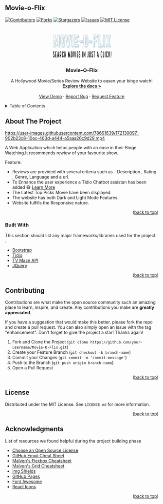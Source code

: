 ## Movie-o-Flix
<!-- An API based Movie Website
this website uses [TV Maze api](https://www.tvmaze.com/api) , to get data of TV series.
In explore you can search for your required series. -->
<div id="top"></div>




[![Contributors][contributors-shield]][contributors-url]
[![Forks][forks-shield]][forks-url]
[![Stargazers][stars-shield]][stars-url]
[![Issues][issues-shield]][issues-url]
[![MIT License][license-shield]][license-url]




<!-- PROJECT LOGO -->
<br />
<div align="center">
  <a href="https://github.com/shamvi-05/Movie-O-Flix">
    <img src="img/logo.JPG" alt="Logo" width="200" height="90">
  </a>

  <h3 align="center">Movie-O-Flix</h3>

  <p align="center">
    A Hollywood Movie/Series Review Website to easen your binge watch!
    <br />
    <a href="https://github.com/shamvi-05/Movie-O-Flix"><strong>Explore the docs »</strong></a>
    <br />
    <br />
    <a href="https://shamvi-05.github.io/Movie-O-Flix/index.html">View Demo</a>
    ·
    <a href="https://github.com/shamvi-05/Movie-O-Flix/issues">Report Bug</a>
    ·
    <a href="https://github.com/shamvi-05/Movie-O-Flix/issues">Request Feature</a>
  </p>
</div>



<!-- TABLE OF CONTENTS -->
<details>
  <summary>Table of Contents</summary>
  <ol>
    <li>
      <a href="#about-the-project">About The Project</a>
      <ul>
        <li><a href="#built-with">Built With</a></li>
      </ul>
    <li><a href="#contributing">Contributing</a></li>
    <li><a href="#license">License</a></li>
    <li><a href="#acknowledgments">Acknowledgments</a></li>
  </ol>
</details>



<!-- ABOUT THE PROJECT -->
## About The Project



https://user-images.githubusercontent.com/78691639/172130097-902b23c8-10ec-463d-a444-a5aaa26c9d29.mp4




A Web Application which helps people with an ease in their Binge Watching.It recommends rewiew of your favourite show.

Feature:
* Reviews are provided with several criteria such as - Description , Rating , Genre, Language and a url.
* To Enhance the user experience a Tidio Chatbot assistan has been added :smile: [Learn More](https://www.tidio.com/lp/chatbots/?utm_source=google.com&utm_medium=cpc&utm_campaign=16725204475&utm_content=590413057602&utm_term=tidio%20chatbot&a_buck)
* The Latest Top Picks Movie have been displayed.
* The website has both Dark and Light Mode Features.
* Website fulfills the Responsive nature.

<p align="right">(<a href="#top">back to top</a>)</p>



### Built With

This section should list any major frameworks/libraries used for the  project. .


* [Bootstrap](https://getbootstrap.com)
* [Tidio](https://www.tidio.com/lp/chatbots/?utm_source=google.com&utm_medium=cpc&utm_campaign=16725204475&utm_content=590413057602&utm_term=tidio%20chatbot&a_buck)
* [TV Maze API](https://www.tvmaze.com/api)
* [JQuery](https://jquery.com)

<p align="right">(<a href="#top">back to top</a>)</p>

<!-- CONTRIBUTING -->
## Contributing

Contributions are what make the open source community such an amazing place to learn, inspire, and create. Any contributions you make are **greatly appreciated**.

If you have a suggestion that would make this better, please fork the repo and create a pull request. You can also simply open an issue with the tag "enhancement".
Don't forget to give the project a star! Thanks again!

1. Fork and Clone the Project (`git clone https://github.com/your-username/Movie-O-Flix.git`)
2. Create your Feature Branch (`git checkout -b branch-name`)
3. Commit your Changes (`git commit -m 'commit-message'`)
4. Push to the Branch (`git push origin branch-name`)
5. Open a Pull Request

<p align="right">(<a href="#top">back to top</a>)</p>



<!-- LICENSE -->
## License

Distributed under the MIT License. See `LICENSE.md` for more information.

<p align="right">(<a href="#top">back to top</a>)</p>


<!-- ACKNOWLEDGMENTS -->
## Acknowledgments
 List of resources we found helpful during the project building phase

* [Choose an Open Source License](https://choosealicense.com)
* [GitHub Emoji Cheat Sheet](https://www.webpagefx.com/tools/emoji-cheat-sheet)
* [Malven's Flexbox Cheatsheet](https://flexbox.malven.co/)
* [Malven's Grid Cheatsheet](https://grid.malven.co/)
* [Img Shields](https://shields.io)
* [GitHub Pages](https://pages.github.com)
* [Font Awesome](https://fontawesome.com)
* [React Icons](https://react-icons.github.io/react-icons/search)

<p align="right">(<a href="#top">back to top</a>)</p>



<!-- MARKDOWN LINKS & IMAGES -->
<!-- https://www.markdownguide.org/basic-syntax/#reference-style-links -->
[contributors-shield]: https://img.shields.io/github/contributors/shamvi-05/Movie-O-Flix
[contributors-url]: https://github.com/shamvi-05/Movie-O-Flix/graphs/contributors
[forks-shield]: https://img.shields.io/github/forks/shamvi-05/Movie-O-Flix
[forks-url]: https://github.com/shamvi-05/Movie-O-Flix/network/members
[stars-shield]: https://img.shields.io/github/stars/shamvi-05/Movie-O-Flix
[stars-url]: https://github.com/shamvi-05/Movie-O-Flix/stargazers
[issues-shield]: https://img.shields.io/github/issues/shamvi-05/Movie-O-Flix
[issues-url]: https://github.com/shamvi-05/Movie-O-Flix/issues
[license-shield]: https://img.shields.io/github/license/shamvi-05/Movie-O-Flix
[license-url]: https://github.com/shamvi-05/Movie-O-Flix/blob/master/LICENSE.md



